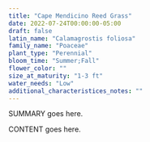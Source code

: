 ```yaml
---
title: "Cape Mendicino Reed Grass"
date: 2022-07-24T00:00:00-05:00
draft: false
latin_name: "Calamagrostis foliosa"
family_name: "Poaceae"
plant_type: "Perennial"
bloom_time: "Summer;Fall"
flower_color: ""
size_at_maturity: "1-3 ft"
water_needs: "Low"
additional_characteristices_notes: ""
---
```


SUMMARY goes here.

<!--more-->

CONTENT goes here.